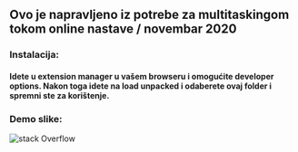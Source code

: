 ## Ovo je napravljeno iz potrebe za multitaskingom tokom online nastave / novembar 2020 
### Instalacija:
#### Idete u extension manager u vašem browseru i omogućite developer options. Nakon toga idete na load unpacked i odaberete ovaj folder i spremni ste za korištenje.
### Demo slike:

![stack Overflow](https://i.ibb.co/nstWjNV/extension.png)
